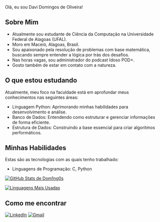 Olá, eu sou Davi Domingos de Oliveira!

## Sobre Mim

*   Atualmente sou estudante de Ciência da Computação na Universidade Federal de Alagoas (UFAL).
*   Moro em Maceió, Alagoas, Brasil.
*   Sou apaixonado pela resolução de problemas com base matemática, buscando sempre entender a lógica por trás dos desafios.
*   Nas horas vagas, sou administrador do podcast Idoso POD+.
*   Gosto também de estar em contato com a natureza.

## O que estou estudando

Atualmente, meu foco na faculdade está em aprofundar meus conhecimentos nas seguintes áreas:

*   Linguagem Python: Aprimorando minhas habilidades para desenvolvimento e análise.
*   Banco de Dados: Entendendo como estruturar e gerenciar informações de forma eficiente.
*   Estrutura de Dados: Construindo a base essencial para criar algoritmos performáticos.

## Minhas Habilidades

Estas são as tecnologias com as quais tenho trabalhado:

*   Linguagens de Programação: C, Python

[![GitHub Stats de Dom1ng0s](https://github-readme-stats.vercel.app/api?username=Dom1ng0s&show_icons=true&theme=tokyonight)](https://github.com/anuraghazra/github-readme-stats)

[![Linguagens Mais Usadas](https://github-readme-stats.vercel.app/api/top-langs/?username=Dom1ng0s&layout=compact&theme=tokyonight)](https://github.com/anuraghazra/github-readme-stats)



## Como me encontrar

[![LinkedIn](https://img.shields.io/badge/LinkedIn-0077B5?style=for-the-badge&logo=linkedin&logoColor=white)](https://www.linkedin.com/in/davidomingosdeoliveira/)
[![Gmail](https://img.shields.io/badge/Gmail-D14836?style=for-the-badge&logo=gmail&logoColor=white)](mailto:odomingosdavi@gmail.com)

